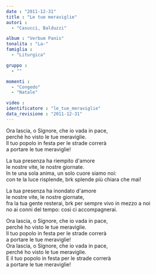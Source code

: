 ```yaml
---
date : "2011-12-31"
title : "Le tue meraviglie"
autori : 
  - "Casucci, Balduzzi"

album : "Verbum Panis"
tonalita : "La-"
famiglia : 
  - "Liturgica"

gruppo : 
  - ""

momenti : 
  - "Congedo"
  - "Natale"

video : 
identificatore : "le_tue_meraviglie"
data_revisione : "2011-12-31"
---
```

  
  
  
  
  
           
           
  
  
  
  
  
Ora lascia, o Signore, che io vada in pace,  
perché ho visto le tue meraviglie.  
Il tuo popolo in festa per le strade correrà  
a portare le tue meraviglie!  
  
  
  
La tua presenza ha riempito d'amore  
le nostre vite, le nostre giornate.  
In te una sola anima, un solo cuore siamo noi:  
con te la luce risplende, brk splende più chiara che mai!  
  
  
  
  
La tua presenza ha inondato d'amore  
le nostre vite, le nostre giornate,  
fra la tua gente resterai, brk per sempre vivo in mezzo a noi  
no ai conni del tempo: così ci accompagnerai.  
  
  
  
Ora lascia, o Signore, che io vada in pace,  
perché ho visto le tue meraviglie.  
Il tuo popolo in festa per le strade correrà  
a portare le tue meraviglie!  
Ora lascia, o Signore, che io vada in pace,  
perché ho visto le tue meraviglie.  
E il tuo popolo in festa per le strade correrà  
a portare le tue meraviglie!  
  
  
  
  
  
           
           
  
  
  
  
